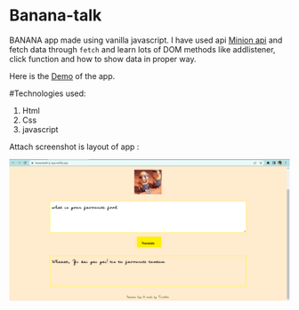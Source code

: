 # Banana-talk
 
BANANA app made using vanilla javascript.
I have used api [Minion api](https://funtranslations.com/) and fetch data through ```fetch``` and learn lots of DOM methods like addlistener, click function and how to show data in proper way.

Here is the [Demo](https://bananatalk-js-app.netlify.app/) of the app.

 #Technologies used:
  1. Html
  2. Css
  3. javascript
 

Attach screenshot is layout of app :

<img title="a title" alt="Alt text" src="gif/banana app.png">

